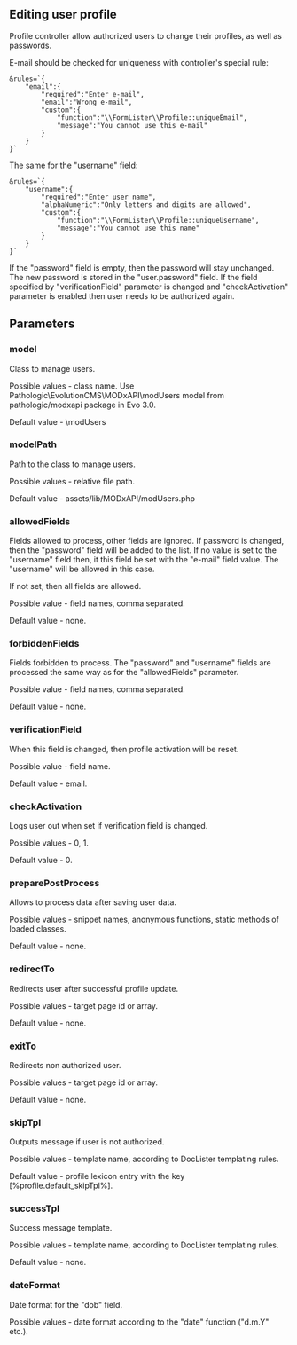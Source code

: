 ## Editing user profile

Profile controller allow authorized users to change their profiles, as well as passwords.

E-mail should be checked for uniqueness with controller's special rule:
```
&rules=`{
    "email":{
        "required":"Enter e-mail",
        "email":"Wrong e-mail",
        "custom":{
            "function":"\\FormLister\\Profile::uniqueEmail",
            "message":"You cannot use this e-mail"
        }
    }
}`
```
The same for the "username" field:
```
&rules=`{
    "username":{
        "required":"Enter user name",
        "alphaNumeric":"Only letters and digits are allowed",
        "custom":{
            "function":"\\FormLister\\Profile::uniqueUsername",
            "message":"You cannot use this name"
        }
    }
}`
```

If the "password" field is empty, then the password will stay unchanged. The new password is stored in the "user.password" field. If the field specified by "verificationField" parameter is changed and "checkActivation" parameter is enabled then user needs to be authorized again. 

## Parameters
### model
Class to manage users.

Possible values - class name. Use Pathologic\EvolutionCMS\MODxAPI\modUsers model from pathologic/modxapi package in Evo 3.0.

Default value - \modUsers

### modelPath
Path to the class to manage users.

Possible values - relative file path.

Default value - assets/lib/MODxAPI/modUsers.php

### allowedFields
Fields allowed to process, other fields are ignored. If password is changed, then the "password" field will be added to the list. If no value is set to the "username" field then, it this field be set with the "e-mail" field value. The "username" will be allowed in this case.

If not set, then all fields are allowed.

Possible value - field names, comma separated. 

Default value - none.

### forbiddenFields
Fields forbidden to process. The "password" and "username" fields are processed the same way as for the "allowedFields" parameter.

Possible value - field names, comma separated. 

Default value - none.

### verificationField
When this field is changed, then profile activation will be reset.

Possible value - field name.

Default value - email.

### checkActivation
Logs user out when set if verification field is changed.

Possible values - 0, 1.

Default value - 0.

### preparePostProcess
Allows to process data after saving user data.

Possible values - snippet names, anonymous functions, static methods of loaded classes.

Default value - none.

### redirectTo
Redirects user after successful profile update.

Possible values - target page id or array.

Default value - none.

### exitTo
Redirects non authorized user.

Possible values - target page id or array.

Default value - none.

### skipTpl
Outputs message if user is not authorized.

Possible values - template name, according to DocLister templating rules.

Default value - profile lexicon entry with the key [%profile.default_skipTpl%].

### successTpl
Success message template.

Possible values - template name, according to DocLister templating rules.

Default value - none.

### dateFormat
Date format for the "dob" field.

Possible values - date format according to the "date" function ("d.m.Y" etc.).
